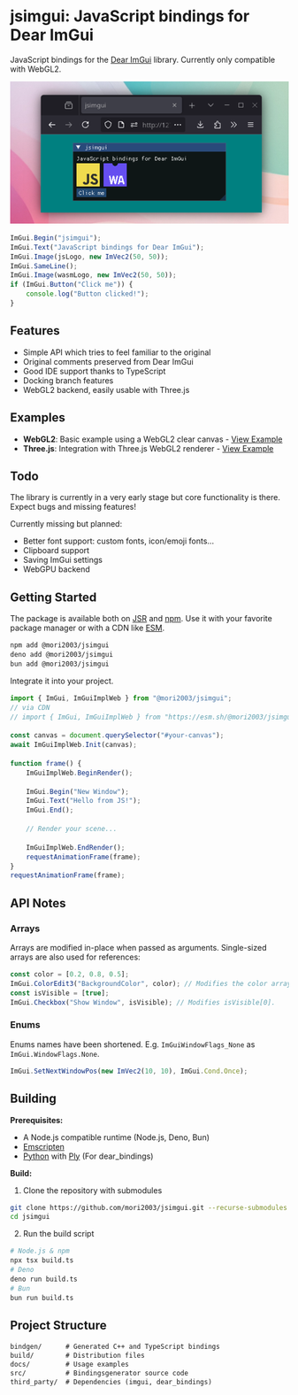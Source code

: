 # jsimgui: JavaScript bindings for Dear ImGui

JavaScript bindings for the [Dear ImGui](https://github.com/ocornut/imgui) library. Currently only compatible with WebGL2.

![showcase](./docs/showcase.png)

```js
ImGui.Begin("jsimgui");
ImGui.Text("JavaScript bindings for Dear ImGui");
ImGui.Image(jsLogo, new ImVec2(50, 50));
ImGui.SameLine();
ImGui.Image(wasmLogo, new ImVec2(50, 50));
if (ImGui.Button("Click me")) {
    console.log("Button clicked!");
}
```



## Features

- Simple API which tries to feel familiar to the original
- Original comments preserved from Dear ImGui
- Good IDE support thanks to TypeScript
- Docking branch features
- WebGL2 backend, easily usable with Three.js

## Examples

- **WebGL2**: Basic example using a WebGL2 clear canvas - [View Example](https://mori2003.github.io/jsimgui/docs/examples/webgl/)
- **Three.js**: Integration with Three.js WebGL2 renderer - [View Example](https://mori2003.github.io/jsimgui/docs/examples/threegl/)

## Todo
The library is currently in a very early stage but core functionality is there. Expect bugs and missing features!

Currently missing but planned:

- Better font support: custom fonts, icon/emoji fonts...
- Clipboard support
- Saving ImGui settings
- WebGPU backend



## Getting Started

The package is available both on [JSR](https://jsr.io/@mori2003/jsimgui/) and [npm](https://www.npmjs.com/package/@mori2003/jsimgui). Use it with your favorite package manager or with a CDN like [ESM](https://esm.sh/).

```bash
npm add @mori2003/jsimgui
deno add @mori2003/jsimgui
bun add @mori2003/jsimgui
```

Integrate it into your project.

```js
import { ImGui, ImGuiImplWeb } from "@mori2003/jsimgui";
// via CDN
// import { ImGui, ImGuiImplWeb } from "https://esm.sh/@mori2003/jsimgui";

const canvas = document.querySelector("#your-canvas");
await ImGuiImplWeb.Init(canvas);

function frame() {
    ImGuiImplWeb.BeginRender();

    ImGui.Begin("New Window");
    ImGui.Text("Hello from JS!");
    ImGui.End();

    // Render your scene...

    ImGuiImplWeb.EndRender();
    requestAnimationFrame(frame);
}
requestAnimationFrame(frame);
```

## API Notes

### Arrays

Arrays are modified in-place when passed as arguments. Single-sized arrays are also used for references:

```js
const color = [0.2, 0.8, 0.5];
ImGui.ColorEdit3("BackgroundColor", color); // Modifies the color array.
const isVisible = [true];
ImGui.Checkbox("Show Window", isVisible); // Modifies isVisible[0].
```

### Enums

Enums names have been shortened. E.g. `ImGuiWindowFlags_None` as `ImGui.WindowFlags.None`.

```js
ImGui.SetNextWindowPos(new ImVec2(10, 10), ImGui.Cond.Once);
```

## Building

**Prerequisites:**

- A Node.js compatible runtime (Node.js, Deno, Bun)
- [Emscripten](https://emscripten.org/)
- [Python](https://www.python.org/) with [Ply](https://pypi.org/project/ply/) (For dear_bindings)

**Build:**

1. Clone the repository with submodules

```bash
git clone https://github.com/mori2003/jsimgui.git --recurse-submodules
cd jsimgui
```

2. Run the build script

```bash
# Node.js & npm
npx tsx build.ts
# Deno
deno run build.ts
# Bun
bun run build.ts
```

## Project Structure

```
bindgen/      # Generated C++ and TypeScript bindings
build/        # Distribution files
docs/         # Usage examples
src/          # Bindingsgenerator source code
third_party/  # Dependencies (imgui, dear_bindings)
```
